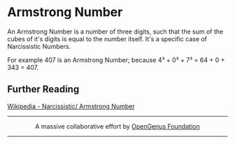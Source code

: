# Armstrong Number
An Armstrong Number is a number of three digits, such that the
sum of the cubes of it's digits is equal to the number itself. It's a specific case of Narcissistic Numbers.

For example 407 is an Armstrong Number; because 4³ + 0³ + 7³ = 64 + 0 + 343 = 407.

## Further Reading
[Wikipedia - Narcissistic/ Armstrong Number](https://en.wikipedia.org/wiki/Narcissistic_number)

---

<p align="center">
	A massive collaborative effort by <a href="https://github.com/OpenGenus/cosmos">OpenGenus Foundation</a> 
</p>

---

